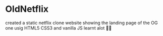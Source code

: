 # OldNetflix
created a static netflix clone website showing the landing page of the OG one usig HTML5 CSS3 and vanilla JS learnt alot 💪🔥
